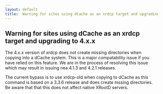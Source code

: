 ```yaml
---
layout: default
title:  Warning for sites using dCache as an xrdcp target and upgrading to 4.x.x
---
```


Warning for sites using dCache as an xrdcp target and upgrading to 4.x.x
------------------------------------------------------------------------

The 4.x.x version of xrdcp does not create missing directories when copying
into a dCache system. This is a major compatability issue if you have relied
on this feature. We are in the process of resolving this issue which may 
result in issuing nea 4.1.3 and 4.2.1 releases.

The current bypass is to use xrdcp-old when copying to dCache as this command
is based on a 3.3.6 release and does create mssing directories. Be aware that
that this does not affect native XRootD servers.
